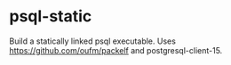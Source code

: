 # psql-static

Build a statically linked psql executable. Uses https://github.com/oufm/packelf and postgresql-client-15.
